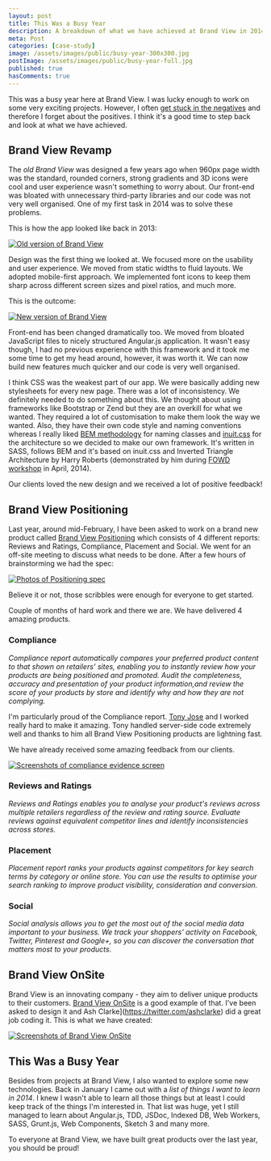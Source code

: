 ```yaml
---
layout: post
title: This Was a Busy Year
description: A breakdown of what we have achieved at Brand View in 2014 
meta: Post
categories: [case-study]
image: /assets/images/public/busy-year-300x300.jpg 
postImage: /assets/images/public/busy-year-full.jpg
published: true
hasComments: true
---
```


<p class="type--big">This was a busy year here at Brand View. I was lucky enough to work on some very exciting projects. However, I often <a href="https://www.youtube.com/watch?v=7XFLTDQ4JMk">get stuck in the negatives</a> and therefore I forget about the positives. I think it's a good time to step back and look at what we have achieved.</p>

## Brand View Revamp

The *old Brand View* was designed a few years ago when 960px page width was the standard, rounded corners, strong gradients and 3D icons were cool and user experience wasn't something to worry about. Our front-end was bloated with unnecessary third-party libraries and our code was not very well organised. One of my first task in 2014 was to solve these problems.

This is how the app looked like back in 2013: 

<a href="/assets/images/public/old-brandview.jpg" target="_blank">
	<img src="/assets/images/public/old-brandview.jpg" class="adjust-img enhance-img" alt="Old version of Brand View" />
</a>

Design was the first thing we looked at. We focused more on the usability and user experience. We moved from static widths to fluid layouts. We adopted mobile-first approach. We implemented font icons to keep them sharp across different screen sizes and pixel ratios, and much more. 

This is the outcome:

<a href="/assets/images/public/new-brandview.jpg" target="_blank">
	<img src="/assets/images/public/new-brandview.jpg" class="adjust-img enhance-img" alt="New version of Brand View" />
</a>

Front-end has been changed dramatically too. We moved from bloated JavaScript files to nicely structured Angular.js application. It wasn't easy though, I had no previous experience with this framework and it took me some time to get my head around, however, it was worth it. We can now build new features much quicker and our code is very well organised. 

I think CSS was the weakest part of our app. We were basically adding new stylesheets for every new page. There was a lot of inconsistency. We definitely needed to do something about this. We thought about using frameworks like Bootstrap or Zend but they are an overkill for what we wanted. They required a lot of customisation to make them look the way we wanted. Also, they have their own code style and naming conventions whereas I really liked [BEM methodology](https://bem.info/method/) for naming classes and [inuit.css](https://github.com/inuitcss) for the architecture so we decided to make our own framework. It's written in SASS, follows BEM and it's based on inuit.css and Inverted Triangle Architecture by Harry Roberts (demonstrated by him during [FOWD workshop](https://futureofwebdesign.com/london-2014/schedule/) in April, 2014). 

Our clients loved the new design and we received a lot of positive feedback!

## Brand View Positioning

Last year, around mid-February, I have been asked to work on a brand new product called [Brand View Positioning](http://www.brandview.com/tour/analyse-your-online-product-positioning/) which consists of 4 different reports: Reviews and Ratings, Compliance, Placement and Social. We went for an off-site meeting to discuss what needs to be done. After a few hours of brainstorming we had the spec:

<a href="/assets/images/public/positioning-spec.jpg" target="_blank">
	<img src="/assets/images/public/positioning-spec.jpg" class="adjust-img enhance-img" alt="Photos of Positioning spec" />
</a>

Believe it or not, those scribbles were enough for everyone to get started. 

Couple of months of hard work and there we are. We have delivered 4 amazing products.

### Compliance

*Compliance report automatically compares your preferred product content to that shown on retailers' sites, enabling you to instantly review how your products are being positioned and promoted. Audit the completeness, accuracy and presentation of your product information,and review the score of your products by store and identify why and how they are not complying.*

I'm particularly proud of the Compliance report. [Tony Jose](http://twitter.com/tonyjosebtsoft) and I worked really hard to make it amazing. Tony handled server-side code extremely well and thanks to him all Brand View Positioning products are lightning fast. 

We have already received some amazing feedback from our clients.
 
<a href="/assets/images/public/compliance-evidence.jpg" target="_blank">
	<img src="/assets/images/public/compliance-evidence.jpg" class="adjust-img enhance-img" alt="Screenshots of compliance evidence screen" />
</a>

### Reviews and Ratings

*Reviews and Ratings enables you to analyse your product's reviews across multiple retailers regardless of the review and rating source. Evaluate reviews against equivalent competitor lines and identify inconsistencies across stores.*
 
### Placement

*Placement report ranks your products against competitors for key search terms by category or online store. You can use the results to optimise your search ranking to improve product visibility, consideration and conversion.*

### Social 

*Social analysis allows you to get the most out of the social media data important to your business. We track your shoppers’ activity on Facebook, Twitter, Pinterest and Google+, so you can discover the conversation that matters most to your products.*

## Brand View OnSite

Brand View is an innovating company - they aim to deliver unique products to their customers. [Brand View OnSite](http://www.brandview.com/tour/monitor-pricing-while-browsing/) is a good example of that. I've been asked to design it and Ash Clarke](https://twitter.com/ashclarke)  did a great job coding it. This is what we have created:

<a href="/assets/images/public/onsite.jpg" target="_blank">
	<img src="/assets/images/public/onsite.jpg" class="adjust-img enhance-img" alt="Screenshots of Brand View OnSite" />
</a>

## This Was a Busy Year

Besides from projects at Brand View, I also wanted to explore some new technologies. Back in January I came out with a *list of things I want to learn in 2014*. I knew I wasn't able to learn all those things but at least I could keep track of the things I'm interested in. That list was huge, yet I still managed to learn about Angular.js, TDD, JSDoc, Indexed DB, Web Workers, SASS, Grunt.js, Web Components, Sketch 3 and many more. 

To everyone at Brand View, we have built great products over the last year, you should be proud! 